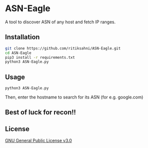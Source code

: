 # ASN-Eagle
A tool to discover ASN of any host and fetch IP ranges.

## Installation

```bash
git clone https://github.com/ritiksahni/ASN-Eagle.git
cd ASN-Eagle
pip3 install -r requirements.txt
python3 ASN-Eagle.py
```


## Usage
```
python3 ASN-Eagle.py
```
Then, enter the hostname to search for its ASN (for e.g. google.com)

## Best of luck for recon!!

## License
[GNU General Public License v3.0](https://choosealicense.com/licenses/gpl-3.0/)

